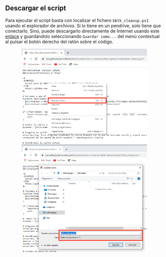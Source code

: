 ## Descargar el script

Para ejecutar el script basta con localizar el fichero `bbtk_cleanup.ps1` usando el explorador de archivos. Si lo tiene en un pendrive, solo tiene que conectarlo. Sino, puede descargarlo directamente de Internet usando este [enlace](https://raw.githubusercontent.com/Universidad-de-La-Laguna/esit-cc-cleanup-bbtk-laptop/master/bbtk_cleanup.ps1) y guardándolo seleccionando `Guardar como...` del menú contextual al pulsar el botón derecho del ratón sobre el código.

<p align="center">
    <img src="resources/images/guardar1.png" alt="Script" width="400"/>
    <img src="resources/images/guardar2.png" alt="Guardar como" width="400"/>
</p>